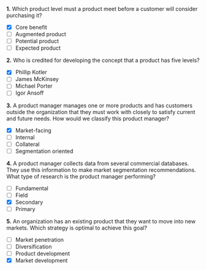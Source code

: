 **1.** Which product level must a product meet before a customer will consider purchasing it?

- [x] Core benefit
- [ ] Augmented product
- [ ] Potential product
- [ ] Expected product

**2.** Who is credited for developing the concept that a product has five levels?
- [x] Phillip Kotler
- [ ] James McKinsey
- [ ] Michael Porter
- [ ] Igor Ansoff

**3.** A product manager manages one or more products and has customers outside the organization that they must work with closely to satisfy current and future needs. How would we classify this product manager?
- [x] Market-facing
- [ ] Internal
- [ ] Collateral
- [ ] Segmentation oriented

**4.** A product manager collects data from several commercial databases. They use this information to make market segmentation recommendations. What type of research is the product manager performing?

- [ ] Fundamental
- [ ] Field
- [x] Secondary
- [ ] Primary

**5.** An organization has an existing product that they want to move into new markets. Which strategy is optimal to achieve this goal?

- [ ] Market penetration
- [ ] Diversification
- [ ] Product development
- [x] Market development